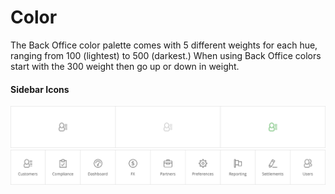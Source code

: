 # Color

The Back Office color palette comes with 5 different weights for each hue, ranging from 100 \(lightest\) to 500 \(darkest.\) When using Back Office colors start with the 300 weight then go up or down in weight.

#### Sidebar Icons

![](/assets/foundations/iconography-sidebar-icons-customers.png)![](/assets/foundations/iconography-sidebar-icons.png)

